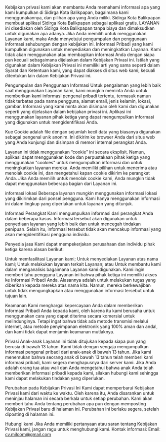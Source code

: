 Kebijakan privasi kami akan membantu Anda memahami informasi apa yang kami kumpulkan di Sidirga Kota Balikpapan, bagaimana kami menggunakannya, dan pilihan apa yang Anda miliki. Sidirga Kota Balikpapan membuat aplikasi Sidirga Kota Balikpapan sebagai aplikasi gratis. LAYANAN ini disediakan oleh Sidirga Kota Balikpapan tanpa biaya dan dimaksudkan untuk digunakan apa adanya. Jika Anda memilih untuk menggunakan Layanan kami, maka Anda menyetujui pengumpulan dan penggunaan informasi sehubungan dengan kebijakan ini. Informasi Pribadi yang kami kumpulkan digunakan untuk menyediakan dan meningkatkan Layanan. Kami tidak akan menggunakan atau membagikan informasi Anda dengan siapa pun kecuali sebagaimana dijelaskan dalam Kebijakan Privasi ini.
Istilah yang digunakan dalam Kebijakan Privasi ini memiliki arti yang sama seperti dalam Syarat dan Ketentuan kami, yang dapat diakses di situs web kami, kecuali ditentukan lain dalam Kebijakan Privasi ini.

Pengumpulan dan Penggunaan Informasi
Untuk pengalaman yang lebih baik saat menggunakan Layanan kami, kami mungkin meminta Anda untuk memberikan kami informasi pengenal pribadi tertentu, termasuk namun tidak terbatas pada nama pengguna, alamat email, jenis kelamin, lokasi, gambar. Informasi yang kami minta akan disimpan oleh kami dan digunakan seperti yang dijelaskan dalam kebijakan privasi ini.
Aplikasi ini menggunakan layanan pihak ketiga yang dapat mengumpulkan informasi yang digunakan untuk mengidentifikasi Anda.

Kue
Cookie adalah file dengan sejumlah kecil data yang biasanya digunakan sebagai pengenal unik anonim. Ini dikirim ke browser Anda dari situs web yang Anda kunjungi dan disimpan di memori internal perangkat Anda.

Layanan ini tidak menggunakan “cookie” ini secara eksplisit. Namun, aplikasi dapat menggunakan kode dan perpustakaan pihak ketiga yang menggunakan "cookies" untuk mengumpulkan informasi dan untuk meningkatkan layanan mereka. Anda memiliki pilihan untuk menerima atau menolak cookie ini, dan mengetahui kapan cookie dikirim ke perangkat Anda. Jika Anda memilih untuk menolak cookie kami, Anda mungkin tidak dapat menggunakan beberapa bagian dari Layanan ini.

informasi lokasi
Beberapa layanan mungkin menggunakan informasi lokasi yang dikirimkan dari ponsel pengguna. Kami hanya menggunakan informasi ini dalam lingkup yang diperlukan untuk layanan yang ditunjuk.

Informasi Perangkat
Kami mengumpulkan informasi dari perangkat Anda dalam beberapa kasus. Informasi tersebut akan digunakan untuk penyediaan layanan yang lebih baik dan untuk mencegah tindakan penipuan. Selain itu, informasi tersebut tidak akan mencakup informasi yang akan mengidentifikasi pengguna individu.

Penyedia jasa
Kami dapat mempekerjakan perusahaan dan individu pihak ketiga karena alasan berikut:

Untuk memfasilitasi Layanan kami;
Untuk menyediakan Layanan atas nama kami;
Untuk melakukan layanan terkait Layanan; atau
Untuk membantu kami dalam menganalisis bagaimana Layanan kami digunakan.
Kami ingin memberi tahu pengguna Layanan ini bahwa pihak ketiga ini memiliki akses ke Informasi Pribadi Anda. Alasannya adalah untuk melakukan tugas yang diberikan kepada mereka atas nama kita. Namun, mereka berkewajiban untuk tidak mengungkapkan atau menggunakan informasi tersebut untuk tujuan lain.

Keamanan
Kami menghargai kepercayaan Anda dalam memberikan Informasi Pribadi Anda kepada kami, oleh karena itu kami berusaha untuk menggunakan cara yang dapat diterima secara komersial untuk melindunginya. Tetapi ingat bahwa tidak ada metode transmisi melalui internet, atau metode penyimpanan elektronik yang 100% aman dan andal, dan kami tidak dapat menjamin keamanan mutlaknya.

Privasi Anak-anak
Layanan ini tidak ditujukan kepada siapa pun yang berusia di bawah 13 tahun. Kami tidak dengan sengaja mengumpulkan informasi pengenal pribadi dari anak-anak di bawah 13 tahun. Jika kami menemukan bahwa seorang anak di bawah 13 tahun telah memberi kami informasi pribadi, kami segera menghapusnya dari server kami. Jika Anda adalah orang tua atau wali dan Anda mengetahui bahwa anak Anda telah memberikan informasi pribadi kepada kami, silakan hubungi kami sehingga kami dapat melakukan tindakan yang diperlukan.

Perubahan pada Kebijakan Privasi Ini
Kami dapat memperbarui Kebijakan Privasi kami dari waktu ke waktu. Oleh karena itu, Anda disarankan untuk meninjau halaman ini secara berkala untuk setiap perubahan. Kami akan memberi tahu Anda tentang perubahan apa pun dengan memposting Kebijakan Privasi baru di halaman ini. Perubahan ini berlaku segera, setelah diposting di halaman ini.

Hubungi kami
Jika Anda memiliki pertanyaan atau saran tentang Kebijakan Privasi kami, jangan ragu untuk menghubungi kami.
Kontak informasi:
Email: cv.milcom@gmail.com
